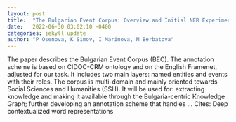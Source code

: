 ```yaml
---
layout: post
title:  "The Bulgarian Event Corpus: Overview and Initial NER Experiments"
date:   2022-06-30 03:02:10 -0400
categories: jekyll update
author: "P Osenova, K Simov, I Marinova, M Berbatova"
---
```

The paper describes the Bulgarian Event Corpus (BEC). The annotation scheme is based on CIDOC-CRM ontology and on the English Framenet, adjusted for our task. It includes two main layers: named entities and events with their roles. The corpus is multi-domain and mainly oriented towards Social Sciences and Humanities (SSH). It will be used for: extracting knowledge and making it available through the Bulgaria-centric Knowledge Graph; further developing an annotation scheme that handles …
Cites: ‪Deep contextualized word representations‬  